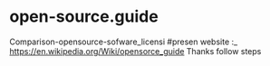# open-source.guide
Comparison-opensource-sofware_licensi
#presen website :_ 
https://en.wikipedia.org/Wiki/opensorce_guide
Thanks follow steps
